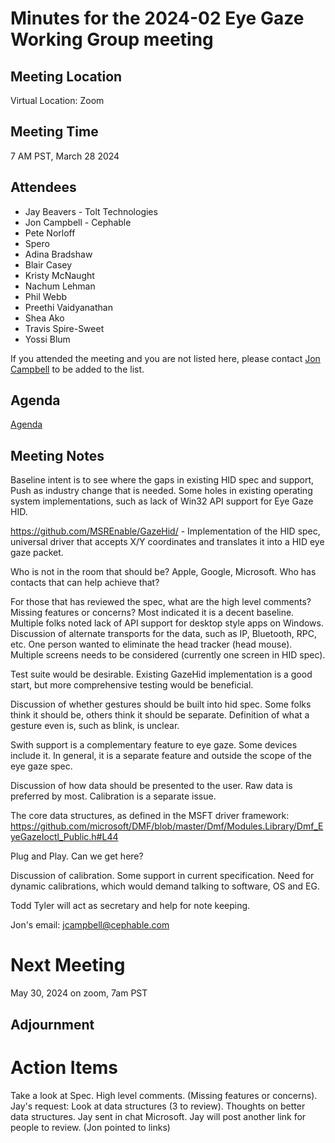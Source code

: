 # Minutes for the 2024-02 Eye Gaze Working Group meeting

## Meeting Location

Virtual Location: Zoom

## Meeting Time
7 AM PST, March 28 2024

## Attendees
- Jay Beavers - Tolt Technologies
- Jon Campbell - Cephable
- Pete Norloff
- Spero
- Adina Bradshaw
- Blair Casey
- Kristy McNaught
- Nachum Lehman
- Phil Webb
- Preethi Vaidyanathan
- Shea Ako
- Travis Spire-Sweet
- Yossi Blum

If you attended the meeting and you are not listed here, please contact [Jon Campbell](jcampbell@cephable.com) to be added to the list.

## Agenda

[Agenda](./agenda.md)

## Meeting Notes
Baseline intent is to see where the gaps in existing HID spec and support, Push as industry change that is needed. Some holes in existing operating system implementations, such as lack of Win32 API support for Eye Gaze HID.

https://github.com/MSREnable/GazeHid/ - Implementation of the HID spec, universal driver that accepts X/Y coordinates and translates it into a HID eye gaze packet.

Who is not in the room that should be?  Apple, Google, Microsoft.  Who has contacts that can help achieve that?

For those that has reviewed the spec, what are the high level comments? Missing features or concerns? Most indicated it is a decent baseline. Multiple folks noted lack of API support for desktop style apps on Windows.
Discussion of alternate transports for the data, such as IP, Bluetooth, RPC, etc. One person wanted to eliminate the head tracker (head mouse). Multiple screens needs to be considered (currently one screen in HID spec).

Test suite would be desirable. Existing GazeHid implementation is a good start, but more comprehensive testing would be beneficial.

Discussion of whether gestures should be built into hid spec. Some folks think it should be, others think it should be separate. Definition of what a gesture even is, such as blink, is unclear.

Swith support is a complementary feature to eye gaze. Some devices include it. In general, it is a separate feature and outside the scope of the eye gaze spec.

Discussion of how data should be presented to the user. Raw data is preferred by most. Calibration is a separate issue.

The core data structures, as defined in the MSFT driver framework: https://github.com/microsoft/DMF/blob/master/Dmf/Modules.Library/Dmf_EyeGazeIoctl_Public.h#L44

Plug and Play. Can we get here? 

Discussion of calibration. Some support in current specification. Need for dynamic calibrations, which would demand talking to software, OS and EG.

Todd Tyler will act as secretary and help for note keeping. 

Jon's email:  jcampbell@cephable.com
 
# Next Meeting
May 30, 2024 on zoom, 7am PST

## Adjournment

# Action Items
Take a look at Spec.  High level comments.  (Missing features or concerns).
Jay's request: Look at data structures (3 to review).  Thoughts on better data structures.  Jay sent in chat Microsoft.  Jay will post another link for people to review.  (Jon pointed to links)
